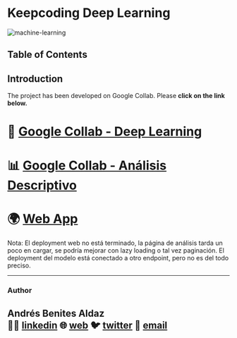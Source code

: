 # Keepcoding Deep Learning


![machine-learning](https://images.unsplash.com/photo-1504639725590-34d0984388bd?ixlib=rb-4.0.3&ixid=MnwxMjA3fDB8MHxwaG90by1wYWdlfHx8fGVufDB8fHx8&auto=format&fit=crop&w=1074&q=80)
## Table of Contents

## Introduction

The project has been developed on Google Collab. Please **click on the link below.**


# 🧮 [Google Collab - Deep Learning](https://colab.research.google.com/drive/1JwxLBJDiMH8y6LDkjwAot-7Kov6SPJar?usp=sharing)
# 📊 [Google Collab - Análisis Descriptivo](https://colab.research.google.com/drive/1JAEQHRfSP0mBRBlVYRsNhSuMVoN-KDx2?usp=sharing)
# 🌍 [Web App](http://deep-learning.herokuapp.com)

Nota: El deployment web no está terminado, la página de análisis tarda un poco en cargar, se podría mejorar con lazy loading o tal vez paginación.
El deployment del modelo está conectado a otro endpoint, pero no es del todo preciso.



-------

### Author

Andrés Benites Aldaz  
👨‍💻 [linkedin](https://www.linkedin.com/in/andresbenites/)
🌐 [web](https://andresbenites.es) 
🐦 [twitter](https://twitter.com/daibeal26)
📧 [email](mailto:contact@andresbenites.es)
---




